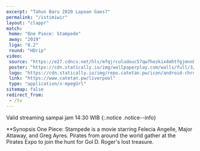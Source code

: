 ```yaml
---
excerpt: "Tahun Baru 2020 Lapoan Gaes?"
permalink: "/istimiwir"
layout: "clappr"
match:
 home: "One Piece: Stampede"
 away: "2019"
 liga: "8.2"
 round: "HDrip"
video:
 source: "https://e27.cdncv.net/hls/mfqjrculudouc57qw7hezkix4mhtfgjmnnbqyqi4j,locsh45isscsorbtyaq,btcsh45issgrjovyapa,3ocqh45issiczz6vmlq,.urlset/master.m3u8"
 poster: "https://cdn.statically.io/img/wallpaperplay.com/walls/full/3/5/a/324285.jpg?w=480&quality=80&format=webp"
 logo: "https://cdn.statically.io/img/repo.catetan.pw/icon/android-chrome-512x512.png?w=50"
 link: "https://www.catetan.pw/liverpool"
 type: "application/x-mpegUrl"
sitemap: false
redirect_from:
 - /tv
---
```

Valid streaming sampai jam 14:30 WIB
{:.notice .notice--info}

**Synopsis
One Piece: Stampede is a movie starring Felecia Angelle, Major Attaway, and Greg Ayres. Pirates from around the world gather at the Pirates Expo to join the hunt for Gol D. Roger's lost treasure.
